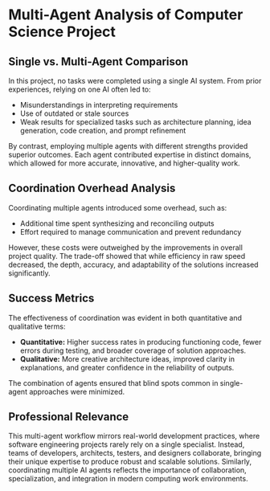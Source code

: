 # Multi-Agent Analysis of Computer Science Project

## Single vs. Multi-Agent Comparison
In this project, no tasks were completed using a single AI system. From prior experiences, relying on one AI often led to:
- Misunderstandings in interpreting requirements
- Use of outdated or stale sources
- Weak results for specialized tasks such as architecture planning, idea generation, code creation, and prompt refinement

By contrast, employing multiple agents with different strengths provided superior outcomes. Each agent contributed expertise in distinct domains, which allowed for more accurate, innovative, and higher-quality work.

## Coordination Overhead Analysis
Coordinating multiple agents introduced some overhead, such as:
- Additional time spent synthesizing and reconciling outputs  
- Effort required to manage communication and prevent redundancy  

However, these costs were outweighed by the improvements in overall project quality. The trade-off showed that while efficiency in raw speed decreased, the depth, accuracy, and adaptability of the solutions increased significantly.

## Success Metrics
The effectiveness of coordination was evident in both quantitative and qualitative terms:  
- **Quantitative:** Higher success rates in producing functioning code, fewer errors during testing, and broader coverage of solution approaches.  
- **Qualitative:** More creative architecture ideas, improved clarity in explanations, and greater confidence in the reliability of outputs.  

The combination of agents ensured that blind spots common in single-agent approaches were minimized.

## Professional Relevance
This multi-agent workflow mirrors real-world development practices, where software engineering projects rarely rely on a single specialist. Instead, teams of developers, architects, testers, and designers collaborate, bringing their unique expertise to produce robust and scalable solutions. Similarly, coordinating multiple AI agents reflects the importance of collaboration, specialization, and integration in modern computing work environments.